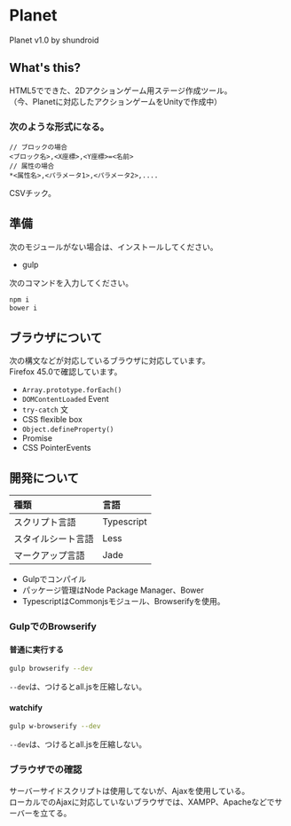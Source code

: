 # Planet
Planet v1.0 by shundroid

## What's this?
HTML5でできた、2Dアクションゲーム用ステージ作成ツール。  
（今、Planetに対応したアクションゲームをUnityで作成中）  

### 次のような形式になる。
```
// ブロックの場合
<ブロック名>,<X座標>,<Y座標>=<名前>
// 属性の場合
*<属性名>,<パラメータ1>,<パラメータ2>,....
```
CSVチック。

## 準備
次のモジュールがない場合は、インストールしてください。  
- gulp
  
次のコマンドを入力してください。  
```bash
npm i
bower i
```
  
## ブラウザについて
次の構文などが対応しているブラウザに対応しています。  
Firefox 45.0で確認しています。
- `Array.prototype.forEach()`
- `DOMContentLoaded` Event
- `try-catch` 文
- CSS flexible box
- `Object.defineProperty()`
- Promise
- CSS PointerEvents
  
## 開発について
| 種類 | 言語 |
|:--|:--|
| スクリプト言語 | Typescript |
| スタイルシート言語 | Less |
| マークアップ言語 | Jade |

- Gulpでコンパイル
- パッケージ管理はNode Package Manager、Bower
- TypescriptはCommonjsモジュール、Browserifyを使用。

### GulpでのBrowserify

#### 普通に実行する
```bash
gulp browserify --dev
```

`--dev`は、つけるとall.jsを圧縮しない。

#### watchify
```bash
gulp w-browserify --dev
```

`--dev`は、つけるとall.jsを圧縮しない。

### ブラウザでの確認
サーバーサイドスクリプトは使用してないが、Ajaxを使用している。  
ローカルでのAjaxに対応していないブラウザでは、XAMPP、Apacheなどでサーバーを立てる。